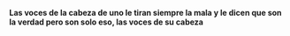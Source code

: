 **Las voces de la cabeza de uno le tiran siempre la mala y le dicen que son la verdad pero son solo eso, las voces de su cabeza**
